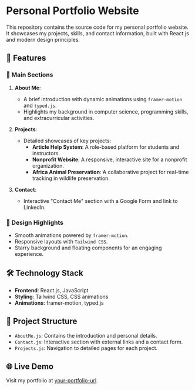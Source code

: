 # Personal Portfolio Website

This repository contains the source code for my personal portfolio website. It showcases my projects, skills, and contact information, built with React.js and modern design principles.

## 🚀 Features

### 🌟 Main Sections
1. **About Me**:
   - A brief introduction with dynamic animations using `framer-motion` and `typed.js`.
   - Highlights my background in computer science, programming skills, and extracurricular activities.

2. **Projects**:
   - Detailed showcases of key projects:
     - **Article Help System**: A role-based platform for students and instructors.
     - **Nonprofit Website**: A responsive, interactive site for a nonprofit organization.
     - **Africa Animal Preservation**: A collaborative project for real-time tracking in wildlife preservation.

3. **Contact**:
   - Interactive "Contact Me" section with a Google Form and link to LinkedIn.

### 🎨 Design Highlights
- Smooth animations powered by `framer-motion`.
- Responsive layouts with `Tailwind CSS`.
- Starry background and floating components for an engaging experience.

## 🛠️ Technology Stack

- **Frontend**: React.js, JavaScript
- **Styling**: Tailwind CSS, CSS animations
- **Animations**: framer-motion, typed.js

## 📂 Project Structure

- `AboutMe.js`: Contains the introduction and personal details.
- `Contact.js`: Interactive section with external links and a contact form.
- `Projects.js`: Navigation to detailed pages for each project.

## 🌐 Live Demo

Visit my portfolio at [your-portfolio-url](#).
